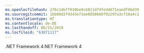 ```yaml
---
ms.openlocfilehash: 276c1dbff910be8c6811d74fedd671eaedf06d39
ms.sourcegitcommit: 1bb00d2f4343e73ae8d58668f02297a3cf10a4c1
ms.translationtype: HT
ms.contentlocale: de-DE
ms.lasthandoff: 06/15/2019
ms.locfileid: "63871117"
---
```

<span data-ttu-id="faeee-101">.NET Framework 4</span><span class="sxs-lookup"><span data-stu-id="faeee-101">.NET Framework 4</span></span>